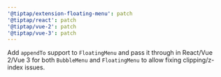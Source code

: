 ```yaml
---
'@tiptap/extension-floating-menu': patch
'@tiptap/react': patch
'@tiptap/vue-2': patch
'@tiptap/vue-3': patch
---
```


Add `appendTo` support to `FloatingMenu` and pass it through in React/Vue 2/Vue 3 for both `BubbleMenu` and `FloatingMenu` to allow fixing clipping/z-index issues.
